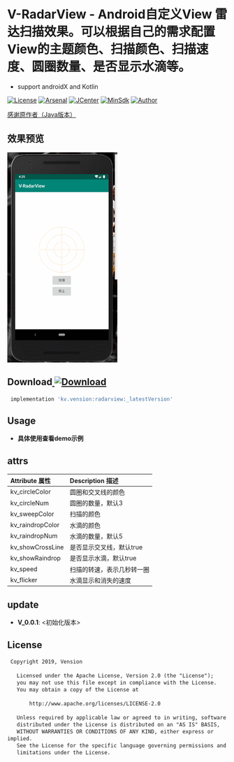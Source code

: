 # V-RadarView - Android自定义View 雷达扫描效果。可以根据自己的需求配置View的主题颜色、扫描颜色、扫描速度、圆圈数量、是否显示水滴等。
* support androidX and Kotlin

[![License](https://img.shields.io/badge/License%20-Apache%202-337ab7.svg)](https://www.apache.org/licenses/LICENSE-2.0)
[![Arsenal](https://img.shields.io/badge/Arsenal%20-%20VisualizerView-4cae4c.svg)](https://android-arsenal.com/details/1/6001)
[![JCenter](https://api.bintray.com/packages/vension/maven/RadarView/images/download.svg)](https://bintray.com/vension/maven/RadarView/_latestVersion)
[![MinSdk](https://img.shields.io/badge/%20MinSdk%20-%2019+%2B%20-f0ad4e.svg)](https://android-arsenal.com/api?level=19)
[![Author](https://img.shields.io/badge/Author-Vension-orange.svg?style=flat-square)](https://img.shields.io/badge/Author-Vension-orange.svg?style=flat-square)

[感谢原作者（Java版本）](https://github.com/donkingliang/RadarView)

## 效果预览
<p>
    <img src="/GIF.gif" style="width: 50%;"/>
</p>

## Download[ ![Download](https://api.bintray.com/packages/vension/maven/RadarView/images/download.svg) ](https://bintray.com/vension/maven/RadarView/_latestVersion)
``` gradle
 implementation 'kv.vension:radarview:_latestVersion'
```

## Usage

* **具体使用查看demo示例**

## attrs

| Attribute 属性           | Description 描述 |
|:---				       |:---|
| kv_circleColor             | 圆圈和交叉线的颜色      |
| kv_circleNum             | 圆圈的数量，默认3         |
| kv_sweepColor           | 扫描的颜色    |
| kv_raindropColor           | 水滴的颜色   |
| kv_raindropNum            | 水滴的数量，默认5|
| kv_showCrossLine            | 是否显示交叉线，默认true |
| kv_showRaindrop           | 是否显示水滴，默认true |
| kv_speed              | 扫描的转速，表示几秒转一圈 |
| kv_flicker              | 水滴显示和消失的速度 |

## update
* **V_0.0.1**: <初始化版本>

## License
```
 Copyright 2019, Vension

   Licensed under the Apache License, Version 2.0 (the "License");
   you may not use this file except in compliance with the License.
   You may obtain a copy of the License at

       http://www.apache.org/licenses/LICENSE-2.0

   Unless required by applicable law or agreed to in writing, software
   distributed under the License is distributed on an "AS IS" BASIS,
   WITHOUT WARRANTIES OR CONDITIONS OF ANY KIND, either express or implied.
   See the License for the specific language governing permissions and
   limitations under the License.
```

